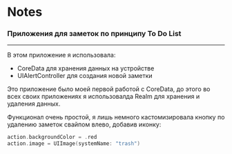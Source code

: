 # Notes
### Приложения для заметок по принципу To Do List 
_____

В этом приложение я использовала:
* CoreData для хранения данных на устройстве 
* UIAlertController для создания новой заметки

Это приложение было моей первой работой с CoreData, до этого во всех своих приложениях я использовалда Realm для хранения и удаления данных.

Функционал очень простой, я лишь немного кастомизировала кнопку по удалению заметок свайпом влево, добавив иконку: 

```swift
action.backgroundColor = .red
action.image = UIImage(systemName: "trash")
```

